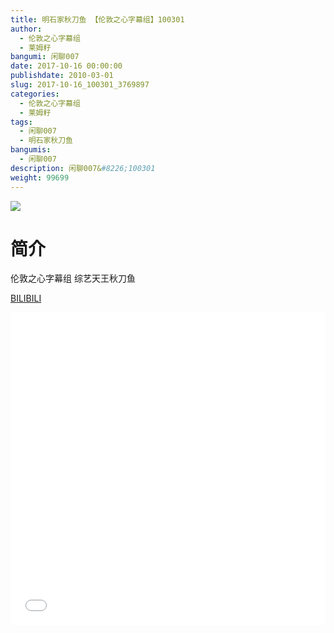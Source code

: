 ```yaml
---
title: 明石家秋刀鱼 【伦敦之心字幕组】100301
author: 
  - 伦敦之心字幕组
  - 莱姆籽
bangumi: 闲聊007
date: 2017-10-16 00:00:00
publishdate: 2010-03-01
slug: 2017-10-16_100301_3769897
categories: 
  - 伦敦之心字幕组
  - 莱姆籽
tags: 
  - 闲聊007
  - 明石家秋刀鱼
bangumis: 
  - 闲聊007
description: 闲聊007&#8226;100301
weight: 99699
---
```


![](https://i.imgur.com/Vgj2TZU.jpg)

# 简介  
伦敦之心字幕组 综艺天王秋刀鱼

  [BILIBILI](https://www.bilibili.com/video/av3769897/)


  <iframe src="//www.bilibili.com/html/html5player.html?cid=6048966&aid=3769897" width="100%" height="500" frameborder="0" allowfullscreen="allowfullscreen"></iframe>
